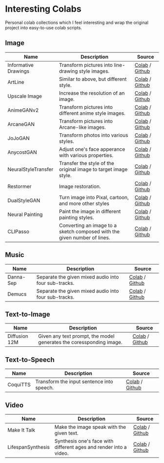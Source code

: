 # Interesting Colabs

Personal colab collections which I feel interesting and wrap the original project into
easy-to-use colab scripts.

## Image

|        Name          |                      Description                      | Source |
|----------------------|-------------------------------------------------------|--------|
| Informative Drawings | Transform pictures into line-drawing style images.    | [Colab](https://colab.research.google.com/github/BreezeWhite/interesting-colabs/blob/main/scripts/InformativeDrawings.ipynb) / [Github](https://github.com/carolineec/informative-drawings) |
| ArtLine              | Similar to above, but different style.                 | [Colab](https://colab.research.google.com/github/BreezeWhite/interesting-colabs/blob/main/scripts/ArtLine.ipynb) / [Github](https://github.com/vijishmadhavan/ArtLine) |
| Upscale Image        | Increase the resolution of an image.                  | [Colab](https://colab.research.google.com/github/BreezeWhite/interesting-colabs/blob/main/scripts/UpscaleImage.ipynb) / [Github](https://github.com/idealo/image-super-resolution) |
| AnimeGANv2           | Transform pictures into different anime style images. | [Colab](https://colab.research.google.com/github/BreezeWhite/interesting-colabs/blob/main/scripts/AnimeGanV2.ipynb) / [Github](https://github.com/TachibanaYoshino/AnimeGANv2) |
| ArcaneGAN            | Transform pictures into Arcane-like images.           | [Colab](https://colab.research.google.com/github/BreezeWhite/interesting-colabs/blob/main/scripts/ArcaneGAN.ipynb) / [Github](https://github.com/Sxela/ArcaneGAN) |
| JoJoGAN              | Transform photos into various styles.                 | [Colab](https://colab.research.google.com/github/BreezeWhite/interesting-colabs/blob/main/scripts/JoJoGAN.ipynb) / [Github](https://github.com/mchong6/JoJoGAN) |
| AnycostGAN           | Adjust one's face apperance with various properties.  | [Colab](https://colab.research.google.com/github/BreezeWhite/interesting-colabs/blob/main/scripts/AnycostGAN.ipynb) / [Github](https://github.com/mit-han-lab/anycost-gan) |
| NeuralStyleTransfer  | Transfer the style of the original image to target image style. | [Colab](https://colab.research.google.com/github/BreezeWhite/interesting-colabs/blob/main/scripts/NeuralStyleTransfer.ipynb) / [Github](https://github.com/titu1994/Neural-Style-Transfer) |
| Restormer            | Image restoration.                                    | [Colab](https://colab.research.google.com/github/BreezeWhite/interesting-colabs/blob/main/scripts/Restormer.ipynb) / [Github](https://github.com/swz30/Restormer) |
| DualStyleGAN         | Turn image into Pixal, cartoon, and more other styles | [Colab](https://colab.research.google.com/github/BreezeWhite/interesting-colabs/blob/main/scripts/DualStyleGAN.ipynb) / [Github](https://github.com/williamyang1991/DualStyleGAN) |
| Neural Painting      | Paint the image in different painting styles.         | [Colab](https://colab.research.google.com/github/BreezeWhite/interesting-colabs/blob/main/scripts/NeuralPainting.ipynb) / [Github](https://github.com/jiupinjia/stylized-neural-painting) |
| CLIPasso             | Converting an image to a sketch composed with the given number of lines. | [Colab](https://colab.research.google.com/github/BreezeWhite/interesting-colabs/blob/main/scripts/CLIPasso.ipynb) / [Github](https://github.com/yael-vinker/CLIPasso) |

## Music

|        Name          |                      Description                      | Source |
|----------------------|-------------------------------------------------------|--------|
| Danna-Sep            | Separate the given mixed audio into four sub-tracks.  | [Colab](https://colab.research.google.com/github/BreezeWhite/interesting-colabs/blob/main/scripts/DannaSep.ipynb) / [Github](https://github.com/yoyololicon/danna-sep) |
| Demucs           | Separate the given mixed audio into four sub-tracks.  | [Colab](https://colab.research.google.com/github/BreezeWhite/interesting-colabs/blob/main/scripts/Demucs.ipynb) / [Github](https://github.com/facebookresearch/demucs) |

## Text-to-Image

|        Name          |                      Description                                    | Source |
|----------------------|---------------------------------------------------------------------|--------|
| Diffusion 12M        | Given any text prompt, the model generates the coressponding image. | [Colab](https://colab.research.google.com/github/BreezeWhite/interesting-colabs/blob/main/scripts/TextToImageDiffusion12M.ipynb) / [Github](https://github.com/crowsonkb/v-diffusion-pytorch) |

## Text-to-Speech

|        Name          |                      Description                     | Source |
|----------------------|------------------------------------------------------|--------|
| CoquiTTS             | Transform the input sentence into speech.            | [Colab](https://colab.research.google.com/github/BreezeWhite/interesting-colabs/blob/main/scripts/CoquiTTS.ipynb) / [Github](https://github.com/coqui-ai/TTS/) |


## Video

|        Name          |                      Description                                 | Source |
|----------------------|------------------------------------------------------------------|--------|
| Make It Talk         | Make the image speak with the given text.                        | [Colab](https://colab.research.google.com/github/BreezeWhite/interesting-colabs/blob/main/scripts/MakeItTalk.ipynb) / [Github](https://github.com/yzhou359/MakeItTalk) |
| LifespanSynthesis    | Synthesis one's face with different ages and render into a video.| [Colab](https://colab.research.google.com/github/BreezeWhite/interesting-colabs/blob/main/scripts/LifespanSynthesis.ipynb) / [Github](https://github.com/royorel/Lifespan_Age_Transformation_Synthesis) |